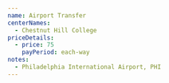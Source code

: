 ```yaml
---
name: Airport Transfer
centerNames:
  - Chestnut Hill College
priceDetails:
  - price: 75
    payPeriod: each-way
notes:
  - Philadelphia International Airport, PHI
---
```

